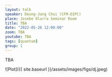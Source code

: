 ```yaml
---
layout: talk
speaker: Deung-Jang Choi (CFM-DIPC)
place: Josebe Olarra Seminar Room
title: TBA 
date: "2022-05-26 12:00:00"
zoom: TBA 
youtube: TBA
tags: [quantum]
group: 1  
---
```


TBA

![Plot]({{ site.baseurl }}/assets/images/figs/dj.jpeg)
